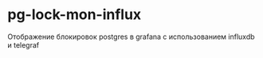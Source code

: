 # pg-lock-mon-influx
Отображение блокировок postgres в grafana с использованием influxdb и telegraf
